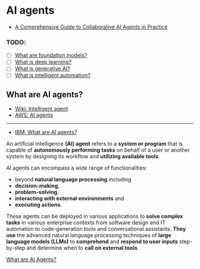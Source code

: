 # AI agents

- [A Comprehensive Guide to Collaborative AI Agents in Practice](https://hesamsheikh.substack.com/p/a-comprehensive-guide-to-collaborative)

### TODO:

- [ ] [What are foundation models?](https://research.ibm.com/blog/what-are-foundation-models)
- [ ] [What is deep learning?](https://www.ibm.com/topics/deep-learning)
- [ ] [What is generative AI?](https://www.ibm.com/topics/generative-ai)
- [ ] [What is intelligent automation?](https://www.ibm.com/topics/intelligent-automation)

## What are AI agents?

- [Wiki: Intelligent agent](https://en.wikipedia.org/wiki/Intelligent_agent)
- [AWS: AI agents](https://aws.amazon.com/what-is/ai-agents/#:~:text=AI%20agents%20are%20autonomous%20intelligent,and%20more%20efficient%20business%20outcomes.)
---

- [IBM: What are AI agents?](https://www.ibm.com/think/topics/ai-agents)

An artificial intelligence **(AI) agent** refers to a **system or program** that is capable of **autonomously performing tasks** on behalf of a user or another system by designing its workflow and **utilizing available tools**.

AI agents can encompass a wide range of functionalities:
- beyond **natural language processing** including 
- **decision-making**, 
- **problem-solving**, 
- **interacting with external environments** and 
- **executing actions**.

These agents can be deployed in various applications to **solve complex tasks** in various enterprise contexts from software design and IT automation to code-generation tools and conversational assistants. **They use** the advanced natural language processing techniques of **large language models (LLMs)** to **comprehend** and **respond to user inputs** step-by-step and determine when to **call on external tools**.

[What are AI Agents?](https://youtu.be/F8NKVhkZZWI)